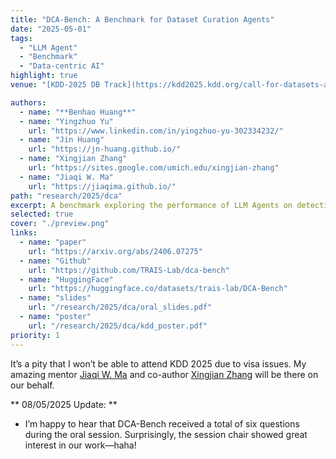 ```yaml
---
title: "DCA-Bench: A Benchmark for Dataset Curation Agents"
date: "2025-05-01"
tags:
  - "LLM Agent"
  - "Benchmark"
  - "Data-centric AI"
highlight: true
venue: "[KDD-2025 DB Track](https://kdd2025.kdd.org/call-for-datasets-and-benchmarks-track-papers/) **(Oral)**, [ICML-2025 Data World](https://dataworldicml2025.github.io/)"

authors:
  - name: "**Benhao Huang**"
  - name: "Yingzhuo Yu"
    url: "https://www.linkedin.com/in/yingzhuo-yu-302334232/" 
  - name: "Jin Huang"
    url: "https://jn-huang.github.io/"
  - name: "Xingjian Zhang"
    url: "https://sites.google.com/umich.edu/xingjian-zhang"
  - name: "Jiaqi W. Ma"
    url: "https://jiaqima.github.io/"
path: "research/2025/dca"
excerpt: A benchmark exploring the performance of LLM Agents on detecting issues in datasets hosted on popular platforms.
selected: true
cover: "./preview.png"
links:
  - name: "paper"
    url: "https://arxiv.org/abs/2406.07275"
  - name: "Github"
    url: "https://github.com/TRAIS-Lab/dca-bench"
  - name: "HuggingFace"
    url: "https://huggingface.co/datasets/trais-lab/DCA-Bench"
  - name: "slides"
    url: "/research/2025/dca/oral_slides.pdf"
  - name: "poster"
    url: "/research/2025/dca/kdd_poster.pdf"  
priority: 1
---
```




It’s a pity that I won’t be able to attend KDD 2025 due to visa issues. My amazing mentor [Jiaqi W. Ma](https://jiaqima.github.io/) and co-author [Xingjian Zhang](https://sites.google.com/umich.edu/xingjian-zhang) will be there on our behalf.

** 08/05/2025 Update: **

- I’m happy to hear that DCA-Bench received a total of six questions during the oral session. Surprisingly, the session chair showed great interest in our work—haha!

